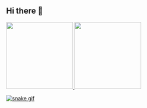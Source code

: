 ## Hi there 👋

<!--
**PaodeFeijao/PaodeFeijao** is a ✨ _special_ ✨ repository because its `README.md` (this file) appears on your GitHub profile.

Here are some ideas to get you started:

- 🔭 I’m currently working on ...
- 🌱 I’m currently learning ...
- 👯 I’m looking to collaborate on ...
- 🤔 I’m looking for help with ...
- 💬 Ask me about ...
- 📫 How to reach me: ...
- 😄 Pronouns: ...
- ⚡ Fun fact: ...
-->

<div>
<a href="https://github.com/PaodeFeijao">
<img loading="lazy" height="180em" src="https://github-readme-stats.vercel.app/api/top-langs/?username=PaodeFeijao&layout=compact&langs_count=7&theme=dracula"/>
<img loading="lazy" height="180em" src="https://github-readme-stats.vercel.app/api?username=PaodeFeijao&show_icons=true&theme=dracula&include_all_commits=true&count_private=true"/>
</div>

![snake gif](https://github.com/YOUR_USERNAME/YOUR_USERNAME/blob/output/github-snake-dark.svg)
